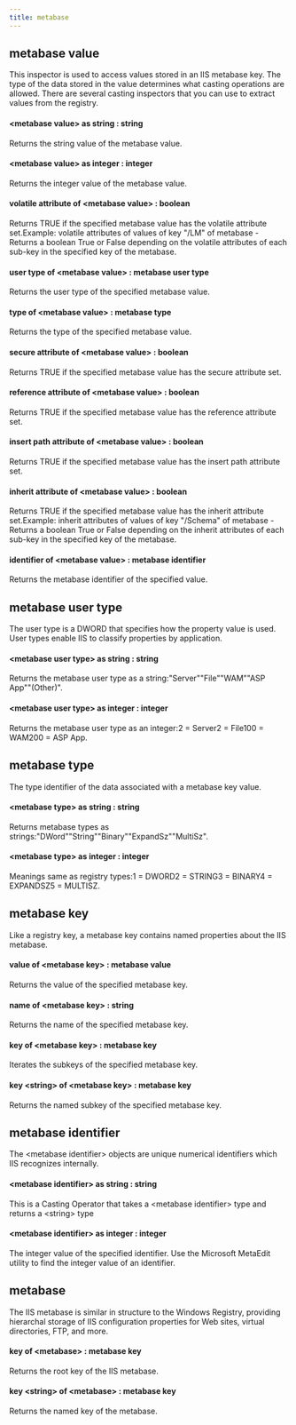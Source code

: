 ```yaml
---
title: metabase
---
```


## metabase value

This inspector is used to access values stored in an IIS metabase key. The type of the data stored in the value determines what casting operations are allowed. There are several casting inspectors that you can use to extract values from the registry.

#### &lt;metabase value&gt; as string : string

Returns the string value of the metabase value.

#### &lt;metabase value&gt; as integer : integer

Returns the integer value of the metabase value.

#### volatile attribute of &lt;metabase value&gt; : boolean

Returns TRUE if the specified metabase value has the volatile attribute set.Example: volatile attributes of values of key &quot;/LM&quot; of metabase - Returns a boolean True or False depending on the volatile attributes of each sub-key in the specified key of the metabase.

#### user type of &lt;metabase value&gt; : metabase user type

Returns the user type of the specified metabase value.

#### type of &lt;metabase value&gt; : metabase type

Returns the type of the specified metabase value.

#### secure attribute of &lt;metabase value&gt; : boolean

Returns TRUE if the specified metabase value has the secure attribute set.

#### reference attribute of &lt;metabase value&gt; : boolean

Returns TRUE if the specified metabase value has the reference attribute set.

#### insert path attribute of &lt;metabase value&gt; : boolean

Returns TRUE if the specified metabase value has the insert path attribute set.

#### inherit attribute of &lt;metabase value&gt; : boolean

Returns TRUE if the specified metabase value has the inherit attribute set.Example: inherit attributes of values of key &quot;/Schema&quot; of metabase - Returns a boolean True or False depending on the inherit attributes of each sub-key in the specified key of the metabase.

#### identifier of &lt;metabase value&gt; : metabase identifier

Returns the metabase identifier of the specified value.

## metabase user type

The user type is a DWORD that specifies how the property value is used. User types enable IIS to classify properties by application.

#### &lt;metabase user type&gt; as string : string

Returns the metabase user type as a string:&quot;Server&quot;&quot;File&quot;&quot;WAM&quot;&quot;ASP App&quot;&quot;(Other)&quot;.

#### &lt;metabase user type&gt; as integer : integer

Returns the metabase user type as an integer:2 = Server2 = File100 = WAM200 = ASP App.

## metabase type

The type identifier of the data associated with a metabase key value.

#### &lt;metabase type&gt; as string : string

Returns metabase types as strings:&quot;DWord&quot;&quot;String&quot;&quot;Binary&quot;&quot;ExpandSz&quot;&quot;MultiSz&quot;.

#### &lt;metabase type&gt; as integer : integer

Meanings same as registry types:1 = DWORD2 = STRING3 = BINARY4 = EXPANDSZ5 = MULTISZ.

## metabase key

Like a registry key, a metabase key contains named properties about the IIS metabase.

#### value of &lt;metabase key&gt; : metabase value

Returns the value of the specified metabase key.

#### name of &lt;metabase key&gt; : string

Returns the name of the specified metabase key.

#### key of &lt;metabase key&gt; : metabase key

Iterates the subkeys of the specified metabase key.

#### key &lt;string&gt; of &lt;metabase key&gt; : metabase key

Returns the named subkey of the specified metabase key.

## metabase identifier

The &lt;metabase identifier&gt; objects are unique numerical identifiers which IIS recognizes internally.

#### &lt;metabase identifier&gt; as string : string

This is a Casting Operator that takes a &lt;metabase identifier&gt; type and returns a &lt;string&gt; type

#### &lt;metabase identifier&gt; as integer : integer

The integer value of the specified identifier. Use the Microsoft MetaEdit utility to find the integer value of an identifier.

## metabase

The IIS metabase is similar in structure to the Windows Registry, providing hierarchal storage of IIS configuration properties for Web sites, virtual directories, FTP, and more.

#### key of &lt;metabase&gt; : metabase key

Returns the root key of the IIS metabase.

#### key &lt;string&gt; of &lt;metabase&gt; : metabase key

Returns the named key of the metabase.

